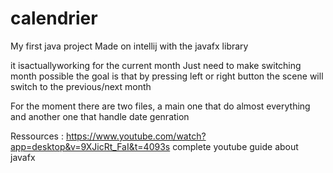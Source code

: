 # calendrier
My first java project
Made on intellij with the javafx library

it isactuallyworking for the current month
Just need to make switching month possible
the goal is that by pressing left or right button the scene will switch to the previous/next month

For the moment there are two files, a main one that do almost everything and another one that handle date genration

Ressources : https://www.youtube.com/watch?app=desktop&v=9XJicRt_FaI&t=4093s complete youtube guide about javafx

